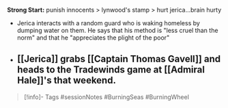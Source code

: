 **Strong Start:** punish innocents > lynwood's stamp > hurt jerica...brain hurty

- Jerica interacts with a random guard who is waking homeless by dumping water on them.  He says that his method is "less cruel than the norm" and that he "appreciates the plight of the poor"
- [[Jerica]] grabs [[Captain Thomas Gavell]] and heads to the Tradewinds game at [[Admiral Hale]]'s that weekend.
	- 
> [!info]- Tags
> #sessionNotes #BurningSeas #BurningWheel 

